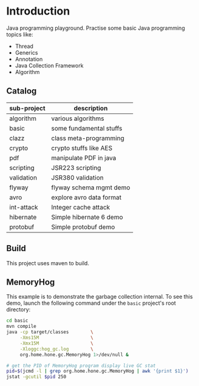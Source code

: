 # Introduction
Java programming playground.
Practise some basic Java programming topics like:
- Thread
- Generics
- Annotation
- Java Collection Framework
- Algorithm

## Catalog

| sub-project         | description              |
|---------------------|--------------------------|
| algorithm           | various algorithms       |
| basic               | some fundamental stuffs  |
| clazz               | class meta-programming   |
| crypto              | crypto stuffs like AES   |
| pdf                 | manipulate PDF in java   |
| scripting           | JSR223 scripting         |
| validation          | JSR380 validation        |
| flyway              | flyway schema mgmt demo  |
| avro                | explore avro data format |
| int-attack          | Integer cache attack     |
| hibernate           | Simple hibernate 6 demo  |
| protobuf            | Simple protobuf demo     |


## Build

This project uses maven to build.

## MemoryHog

This example is to demonstrate the garbage collection internal. To see this
demo, launch the following command under the `basic` project's root directory:

~~~~bash
cd basic
mvn compile
java -cp target/classes        \
     -Xms15M                   \
     -Xmx15M                   \
     -Xloggc:hog_gc.log        \
     org.home.hone.gc.MemoryHog 1>/dev/null &

# get the PID of MemoryHog program display live GC stat
pid=$(jcmd -l | grep org.home.hone.gc.MemoryHog | awk '{print $1}')
jstat -gcutil $pid 250
~~~~

